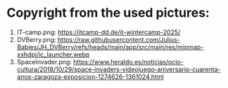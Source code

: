 # Copyright from the used pictures:

1. IT-camp.png: https://itcamp-dd.de/it-wintercamp-2025/
2. DVBerry.png: https://raw.githubusercontent.com/Julius-Babies/JH_DVBerry/refs/heads/main/app/src/main/res/mipmap-xxhdpi/ic_launcher.webp
3. SpaceInvader.png: https://www.heraldo.es/noticias/ocio-cultura/2018/10/29/space-invaders-videojuego-aniversario-cuarenta-anos-zaragoza-exposicion-1274626-1361024.html